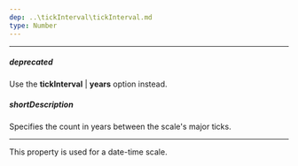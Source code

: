 ```yaml
---
dep: ..\tickInterval\tickInterval.md
type: Number
---
```

---
##### deprecated
Use the **tickInterval** | **years** option instead.

##### shortDescription
Specifies the count in years between the scale's major ticks.

---
This property is used for a date-time scale.